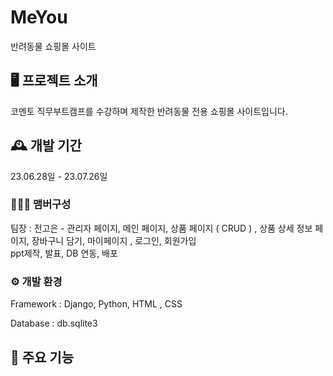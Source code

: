 # MeYou
반려동물 쇼핑몰 사이트

## 🖥️ 프로젝트 소개
코멘토 직무부트캠프를 수강하며 제작한 반려동물 전용 쇼핑몰 사이트입니다. 

## 🕰️ 개발 기간
23.06.28일 - 23.07.26일

### 🧑‍🤝‍🧑 맴버구성
팀장 : 전고은 - 관리자 페이지, 메인 페이지, 상품 페이지 ( CRUD ) , 상품 상세 정보 페이지, 장바구니 담기, 마이페이지 , 로그인, 회원가입  
                ppt제작, 발표, DB 연동, 배포 

### ⚙️ 개발 환경
Framework : Django, Python, HTML , CSS


Database : db.sqlite3


## 📌 주요 기능
